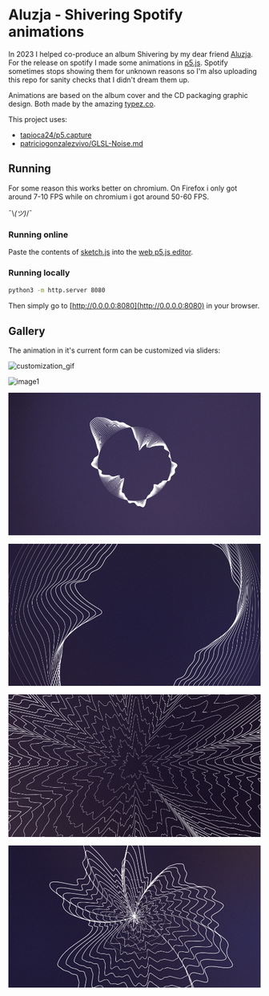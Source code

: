# Aluzja - Shivering Spotify animations

In 2023 I helped co-produce an album Shivering by my dear friend [Aluzja](https://linktr.ee/aluzja).
For the release on spotify I made some animations
in [p5.js](https://p5js.org/). Spotify sometimes stops showing them for unknown reasons
so I'm also uploading this repo for sanity checks that I didn't dream them up.

Animations are based on the album cover and the CD packaging graphic design.
Both made by the amazing [typez.co](https://typez.co/).

This project uses:

- [tapioca24/p5.capture](https://github.com/tapioca24/p5.capture)
- [patriciogonzalezvivo/GLSL-Noise.md](https://gist.github.com/patriciogonzalezvivo/670c22f3966e662d2f83)

## Running

For some reason this works better on chromium.
On Firefox i only got around 7-10 FPS while on chromium i got around 50-60 FPS.

¯\\_(ツ)_/¯

### Running online

Paste the contents of [sketch.js](./sketch.js) into the [web p5.js editor](https://editor.p5js.org/).

### Running locally

```sh
python3 -m http.server 8080
```

Then simply go to [http://0.0.0.0:8080](http://0.0.0.0:8080) in your browser.

## Gallery

The animation in it's current form can be customized via sliders:

![customization_gif](./img/configuration_showcase.gif)

![image1](./img/extracted1.png)

![image2](./img/extracted2.png)

![image3](./img/extracted3.png)

![image4](./img/extracted4.png)

![image5](./img/extracted5.png)
